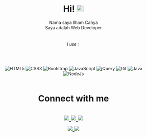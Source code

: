 <h1 style="text-align:center">Hi!&nbsp;<img alt="laugh" height="23" src="http://localhost/MyResume/assets/backend/ckeditor/plugins/smiley/images/teeth_smile.png" title="laugh" width="23" /></h1>
<div style="text-align:center">Nama saya Ilham Cahya</div>
<div style="text-align:center">Saya adalah Web Developer</div>
<div style="text-align:center">&nbsp;</div>
<div style="text-align:center mt-2">
<h6 style="text-align:center">I use :&nbsp;</h6>
<p style="text-align:center">&nbsp;</p>
</div>
<div align="center">
<img class="mt-1" alt="HTML5" src="https://img.shields.io/badge/html5%20-%23E34F26.svg?&style=for-the-badge&logo=html5&logoColor=white"/>
<img class="mt-1" alt="CSS3" src="https://img.shields.io/badge/css3%20-%231572B6.svg?&style=for-the-badge&logo=css3&logoColor=white"/>
<img class="mt-1" alt="Bootstrap" src="https://img.shields.io/badge/bootstrap%20-%23563D7C.svg?&style=for-the-badge&logo=bootstrap&logoColor=white"/>
<img class="mt-1" alt="JavaScript" src="https://img.shields.io/badge/javascript%20-%23323330.svg?&style=for-the-badge&logo=javascript&logoColor=%23F7DF1E"/>
<img class="mt-1" alt="jQuery" src="https://img.shields.io/badge/jquery%20-%230769AD.svg?&style=for-the-badge&logo=jquery&logoColor=white"/>
<img class="mt-1" alt="Git" src="https://img.shields.io/badge/git%20-%23F05033.svg?&style=for-the-badge&logo=git&logoColor=white"/>
<img class="mt-1" alt="Java" src="https://img.shields.io/badge/java-%23ED8B00.svg?&style=for-the-badge&logo=java&logoColor=white"/>
<img class="mt-1" alt="NodeJs" src="https://img.shields.io/badge/Node.js%20-green?&style=for-the-badge&logo=Node.js&logoColor=white"/>
</div>
<br>
<h1 align="center"> Connect with me
<p align="center">
  <a href="https://instagram.com/ilham_sk4"><img src="https://img.shields.io/badge/Instagram-E4405F?style=for-the-badge&logo=instagram&logoColor=white"/> 
  <a href="https://wa.me/6285745876650"><img src="https://img.shields.io/badge/WhatsApp-25D366?style=for-the-badge&logo=whatsapp&logoColor=white" />
  <a href="https://www.facebook.com/ilhamsk4/"><img src="https://img.shields.io/badge/Facebook-%234267B2.svg?&style=for-the-badge&logo=facebook&logoColor=white" />
  <br>
  <a href="https://github.com/ilham1104"><img src="https://img.shields.io/badge/-GitHub-black?style=flat-square&logo=github" /> 
  <a href="https://www.youtube.com/c/VeeArk"><img src="https://img.shields.io/youtube/channel/subscribers/UCQItR_qF3Wt8z4zXSP-4abQ?style=social" /> <br>
</p>
